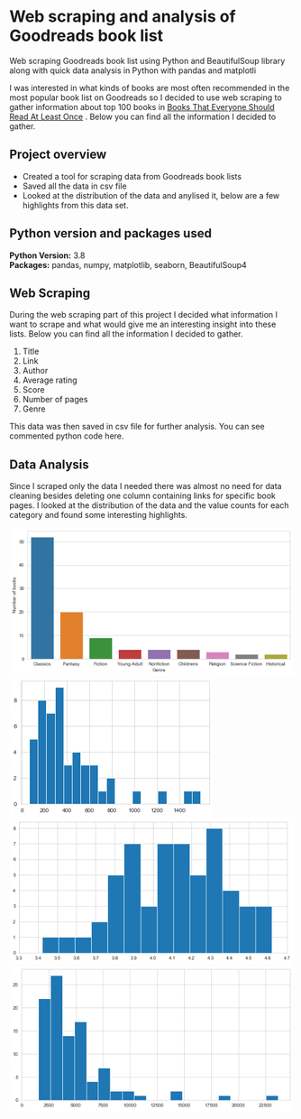 # Web scraping and analysis of Goodreads book list
Web scraping Goodreads book list using Python and BeautifulSoup library along with quick data analysis in Python with pandas and matplotli

I was interested in what kinds of books are most often recommended in the most popular book list on Goodreads so I decided to use web scraping to gather information about top 100 books in [Books That Everyone Should Read At Least Once](https://www.goodreads.com/list/show/264.Books_That_Everyone_Should_Read_At_Least_Once) . Below you can find all the information I decided to gather.


## Project overview
* Created a tool for scraping data from Goodreads book lists
* Saved all the data in csv file
* Looked at the distribution of the data and anylised it, below are a few highlights from this data set.

## Python version and packages used 
**Python Version:** 3.8  
**Packages:** pandas, numpy, matplotlib, seaborn, BeautifulSoup4

## Web Scraping
During the web scraping part of this project I decided what information I want to scrape and what would give me an interesting insight into these lists. Below you can find all the information I decided to gather.

1. Title
2. Link
3. Author
4. Average rating
5. Score
6. Number of pages
7. Genre

This data was then saved in csv file for further analysis. You can see commented python code here.

## Data Analysis

Since I scraped only the data I needed there was almost no need for data cleaning besides deleting one column containing links for specific book pages. I looked at the distribution of the data and the value counts for each category and found some interesting highlights.

  ![](https://github.com/Fibonacci-bot/Web-scraping-and-analysis-of-Goodreads-book-list/blob/main/images/genres.png)
  ![](https://github.com/Fibonacci-bot/Web-scraping-and-analysis-of-Goodreads-book-list/blob/main/images/pages_hist.png)
  ![](https://github.com/Fibonacci-bot/Web-scraping-and-analysis-of-Goodreads-book-list/blob/main/images/rating_hist.png)
  ![](https://github.com/Fibonacci-bot/Web-scraping-and-analysis-of-Goodreads-book-list/blob/main/images/votes_hist.png)
  






